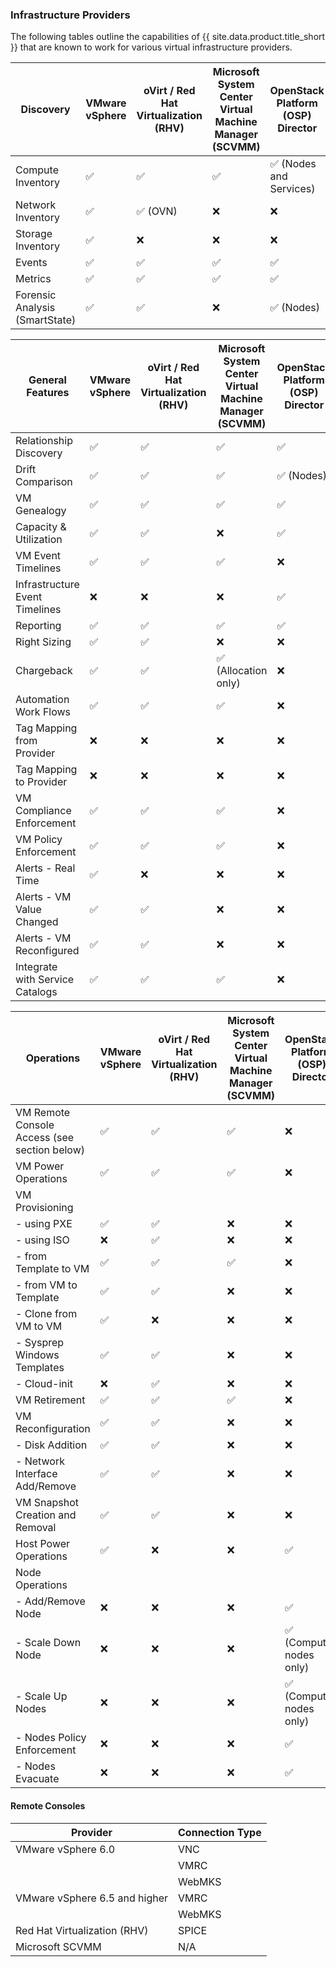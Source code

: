 ### Infrastructure Providers

 The following tables outline the capabilities of {{ site.data.product.title_short }} that are known to work for various virtual infrastructure providers.

| Discovery                                                    | VMware vSphere | oVirt / Red Hat Virtualization (RHV) | Microsoft System Center Virtual Machine Manager (SCVMM) | OpenStack Platform (OSP) Director |
| ------------------------------------------------------------ | -------------- | ------------------------------------ | ------------------------------------------------------- | --------------------------------- |
| Compute Inventory                                            | ✅             | ✅                                   | ✅                                                      | ✅ (Nodes and Services)           |
| Network Inventory                                            | ✅             | ✅ (OVN)                             | ❌                                                      | ❌                                |
| Storage Inventory                                            | ✅             | ❌                                   | ❌                                                      | ❌                                |
| Events                                                       | ✅             | ✅                                   | ✅                                                      | ✅                                |
| Metrics                                                      | ✅             | ✅                                   | ✅                                                      | ✅                                |
| Forensic Analysis (SmartState)                               | ✅             | ✅                                   | ❌                                                      | ✅ (Nodes)                        |

| General Features                                             | VMware vSphere | oVirt / Red Hat Virtualization (RHV) | Microsoft System Center Virtual Machine Manager (SCVMM) | OpenStack Platform (OSP) Director |
| ------------------------------------------------------------ | -------------- | ------------------------------------ | ------------------------------------------------------- | --------------------------------- |
| Relationship Discovery                                       | ✅             | ✅                                   | ✅                                                      | ✅                                |
| Drift Comparison                                             | ✅             | ✅                                   | ✅                                                      | ✅ (Nodes)                        |
| VM Genealogy                                                 | ✅             | ✅                                   | ✅                                                      | ✅                                |
| Capacity & Utilization                                       | ✅             | ✅                                   | ❌                                                      | ✅                                |
| VM Event Timelines                                           | ✅             | ✅                                   | ✅                                                      | ❌                                |
| Infrastructure Event Timelines                               | ❌             | ❌                                   | ❌                                                      | ✅                                |
| Reporting                                                    | ✅             | ✅                                   | ✅                                                      | ✅                                |
| Right Sizing                                                 | ✅             | ✅                                   | ❌                                                      | ❌                                |
| Chargeback                                                   | ✅             | ✅                                   | ✅ (Allocation only)                                    | ❌                                |
| Automation Work Flows                                        | ✅             | ✅                                   | ✅                                                      | ❌                                |
| Tag Mapping from Provider                                    | ❌             | ❌                                   | ❌                                                      | ❌                                |
| Tag Mapping to Provider                                      | ❌             | ❌                                   | ❌                                                      | ❌                                |
| VM Compliance Enforcement                                    | ✅             | ✅                                   | ✅                                                      | ❌                                |
| VM Policy Enforcement                                        | ✅             | ✅                                   | ✅                                                      | ❌                                |
| Alerts - Real Time                                           | ✅             | ❌                                   | ❌                                                      | ❌                                |
| Alerts - VM Value Changed                                    | ✅             | ✅                                   | ❌                                                      | ❌                                |
| Alerts - VM Reconfigured                                     | ✅             | ✅                                   | ❌                                                      | ❌                                |
| Integrate with Service Catalogs                              | ✅             | ✅                                   | ✅                                                      | ❌                                |

| Operations                                                   | VMware vSphere | oVirt / Red Hat Virtualization (RHV) | Microsoft System Center Virtual Machine Manager (SCVMM) | OpenStack Platform (OSP) Director |
| ------------------------------------------------------------ | -------------- | ------------------------------------ | ------------------------------------------------------- | --------------------------------- |
| VM Remote Console Access (see section below)                 | ✅             | ✅                                   | ✅                                                      | ❌                                |
| VM Power Operations                                          | ✅             | ✅                                   | ✅                                                      | ❌                                |
| VM Provisioning                                              |                |                                      |                                                         |                                 |
|   - using PXE                                                | ✅             | ✅                                   | ❌                                                      | ❌                                |
|   - using ISO                                                | ❌             | ✅                                   | ❌                                                      | ❌                                |
|   - from Template to VM                                      | ✅             | ✅                                   | ✅                                                      | ❌                                |
|   - from VM to Template                                      | ✅             | ✅                                   | ❌                                                      | ❌                                |
|   - Clone from VM to VM                                      | ✅             | ❌                                   | ❌                                                      | ❌                                |
|   - Sysprep Windows Templates                                | ✅             | ✅                                   | ❌                                                      | ❌                                |
|   - Cloud-init                                               | ❌             | ✅                                   | ❌                                                      | ❌                                |
| VM Retirement                                                | ✅             | ✅                                   | ✅                                                      | ❌                                |
| VM Reconfiguration                                           | ✅             | ✅                                   | ❌                                                      | ❌                                |
|   - Disk Addition                                            | ✅             | ✅                                   | ❌                                                      | ❌                                |
|   - Network Interface Add/Remove                             | ✅             | ✅                                   | ❌                                                      | ❌                                |
| VM Snapshot Creation and Removal                             | ✅             | ✅                                   | ❌                                                      | ❌                                |
| Host Power Operations                                        | ✅             | ❌                                   | ❌                                                      | ✅                                |
| Node Operations                                              |                |                                      |                                                         |                                 |
|   - Add/Remove Node                                          | ❌             | ❌                                   | ❌                                                      | ✅                                |
|   - Scale Down Node                                          | ❌             | ❌                                   | ❌                                                      | ✅ (Compute nodes only)           |
|   - Scale Up Nodes                                           | ❌             | ❌                                   | ❌                                                      | ✅ (Compute nodes only)           |
|   - Nodes Policy Enforcement                                 | ❌             | ❌                                   | ❌                                                      | ✅                                |
|   - Nodes Evacuate                                           | ❌             | ❌                                   | ❌                                                      | ✅                                |


#### Remote Consoles

| Provider                         | Connection Type |
| -------------------------------- | --------------- |
| VMware vSphere 6.0               | VNC             |
|                                  | VMRC            |
|                                  | WebMKS          |
| VMware vSphere 6.5 and higher    | VMRC            |
|                                  | WebMKS          |
| Red Hat Virtualization (RHV)     | SPICE           |
| Microsoft SCVMM                  | N/A             |
